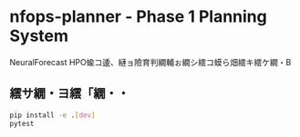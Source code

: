 # nfops-planner - Phase 1 Planning System

NeuralForecast HPO蝓コ逶、縺ョ險育判繝輔ぉ繝シ繧コ蟆ら畑繧キ繧ケ繝・Β

## 繧サ繝・ヨ繧「繝・・

```bash
pip install -e .[dev]
pytest
```
